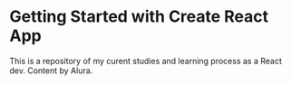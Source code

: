 # Getting Started with Create React App

This is a repository of my curent studies and learning process as a React dev.
Content by Alura.
